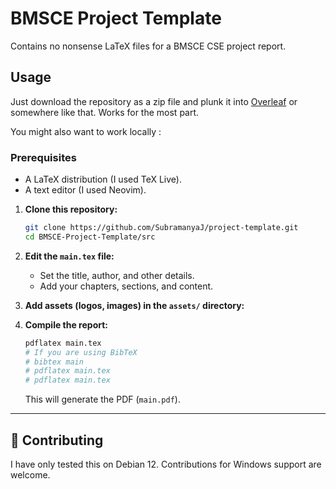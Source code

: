 # BMSCE Project Template

Contains no nonsense LaTeX files for a BMSCE CSE project report.

## Usage

Just download the repository as a zip file and plunk it into [Overleaf](https://overleaf.com) or somewhere like that. Works for the most part.


You might also want to work locally :

### Prerequisites
* A LaTeX distribution (I used TeX Live).
* A text editor (I used Neovim).

1. **Clone this repository:**

   ```bash
   git clone https://github.com/SubramanyaJ/project-template.git
   cd BMSCE-Project-Template/src
   ```

2. **Edit the `main.tex` file:**

   * Set the title, author, and other details.
   * Add your chapters, sections, and content.

3. **Add assets (logos, images) in the `assets/` directory:**


4. **Compile the report:**

   ```bash
   pdflatex main.tex
   # If you are using BibTeX
   # bibtex main
   # pdflatex main.tex
   # pdflatex main.tex
   ```

   This will generate the PDF (`main.pdf`).

---

## 📝 Contributing

I have only tested this on Debian 12. Contributions for Windows support are welcome.
